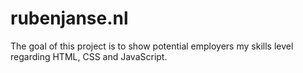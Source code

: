 
# rubenjanse.nl

The goal of this project is to show potential employers my skills level regarding HTML, CSS and JavaScript.

